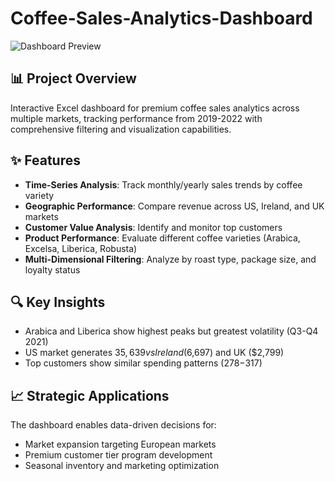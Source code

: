 # Coffee-Sales-Analytics-Dashboard

![Dashboard Preview](dashboard_preview.png)

## 📊 Project Overview
Interactive Excel dashboard for premium coffee sales analytics across multiple markets, tracking performance from 2019-2022 with comprehensive filtering and visualization capabilities.

## ✨ Features
- **Time-Series Analysis**: Track monthly/yearly sales trends by coffee variety
- **Geographic Performance**: Compare revenue across US, Ireland, and UK markets
- **Customer Value Analysis**: Identify and monitor top customers
- **Product Performance**: Evaluate different coffee varieties (Arabica, Excelsa, Liberica, Robusta)
- **Multi-Dimensional Filtering**: Analyze by roast type, package size, and loyalty status

## 🔍 Key Insights
- Arabica and Liberica show highest peaks but greatest volatility (Q3-Q4 2021)
- US market generates $35,639 vs Ireland ($6,697) and UK ($2,799)
- Top customers show similar spending patterns ($278-$317)

## 📈 Strategic Applications
The dashboard enables data-driven decisions for:
- Market expansion targeting European markets
- Premium customer tier program development
- Seasonal inventory and marketing optimization
